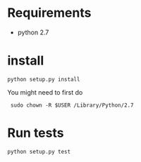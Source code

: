 # Requirements
* python 2.7

# install

```
python setup.py install
```

You might need to first do

```
 sudo chown -R $USER /Library/Python/2.7
```


# Run tests


```
python setup.py test
```